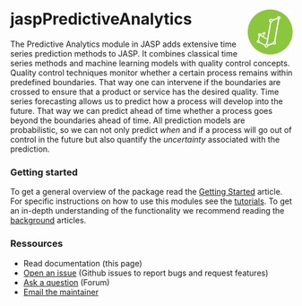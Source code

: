 # jaspPredictiveAnalytics <img src="man/figures/JASP_logo.svg" align="right" width="80"/>

The Predictive Analytics module in JASP adds extensive time series prediction methods to JASP. It combines classical time series methods and machine learning models with quality control concepts. Quality control techniques monitor whether a certain process remains within predefined boundaries. That way one can intervene if the boundaries are crossed to ensure that a product or service has the desired quality. Time series forecasting allows us to predict how a process will develop into the future. That way we can predict ahead of time whether a process goes beyond the boundaries ahead of time. All prediction models are probabilistic, so we can not only predict _when_ and if a process will go out of control in the future but also quantify the _uncertainty_ associated with the prediction.

### Getting started
To get a general overview of the package read the [Getting Started](articles/getting_started.html) article. For specific instructions on how to use this modules see the [tutorials](articles/tutorials.html). To get an in-depth understanding of the functionality we recommend reading the [background](articles/background.html) articles.

### Ressources
- Read documentation (this page)
- [Open an issue](https://jasp-stats.org/feature-requests-bug-reports/) (Github issues to report bugs and request features)
- [Ask a question](https://forum.cogsci.nl/index.php?p=/categories/jasp-bayesfactor) (Forum)
- [Email the maintainer](mailto:fridtjof.petersen@gmail.com)

